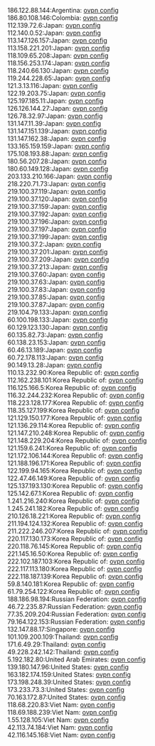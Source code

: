 186.122.88.144:Argentina: [ovpn config](vpn/186_122_88_144.ovpn)  
186.80.108.146:Colombia: [ovpn config](vpn/186_80_108_146.ovpn)  
112.139.72.6:Japan: [ovpn config](vpn/112_139_72_6.ovpn)  
112.140.0.52:Japan: [ovpn config](vpn/112_140_0_52.ovpn)  
113.147.126.157:Japan: [ovpn config](vpn/113_147_126_157.ovpn)  
113.158.221.201:Japan: [ovpn config](vpn/113_158_221_201.ovpn)  
118.109.65.208:Japan: [ovpn config](vpn/118_109_65_208.ovpn)  
118.156.253.174:Japan: [ovpn config](vpn/118_156_253_174.ovpn)  
118.240.66.130:Japan: [ovpn config](vpn/118_240_66_130.ovpn)  
119.244.228.65:Japan: [ovpn config](vpn/119_244_228_65.ovpn)  
121.3.13.116:Japan: [ovpn config](vpn/121_3_13_116.ovpn)  
122.19.203.75:Japan: [ovpn config](vpn/122_19_203_75.ovpn)  
125.197.185.11:Japan: [ovpn config](vpn/125_197_185_11.ovpn)  
126.126.144.27:Japan: [ovpn config](vpn/126_126_144_27.ovpn)  
126.78.32.97:Japan: [ovpn config](vpn/126_78_32_97.ovpn)  
131.147.11.39:Japan: [ovpn config](vpn/131_147_11_39.ovpn)  
131.147.151.139:Japan: [ovpn config](vpn/131_147_151_139.ovpn)  
131.147.162.38:Japan: [ovpn config](vpn/131_147_162_38.ovpn)  
133.165.159.159:Japan: [ovpn config](vpn/133_165_159_159.ovpn)  
175.108.193.88:Japan: [ovpn config](vpn/175_108_193_88.ovpn)  
180.56.207.28:Japan: [ovpn config](vpn/180_56_207_28.ovpn)  
180.60.149.128:Japan: [ovpn config](vpn/180_60_149_128.ovpn)  
203.133.210.166:Japan: [ovpn config](vpn/203_133_210_166.ovpn)  
218.220.71.73:Japan: [ovpn config](vpn/218_220_71_73.ovpn)  
219.100.37.119:Japan: [ovpn config](vpn/219_100_37_119.ovpn)  
219.100.37.120:Japan: [ovpn config](vpn/219_100_37_120.ovpn)  
219.100.37.159:Japan: [ovpn config](vpn/219_100_37_159.ovpn)  
219.100.37.192:Japan: [ovpn config](vpn/219_100_37_192.ovpn)  
219.100.37.196:Japan: [ovpn config](vpn/219_100_37_196.ovpn)  
219.100.37.197:Japan: [ovpn config](vpn/219_100_37_197.ovpn)  
219.100.37.199:Japan: [ovpn config](vpn/219_100_37_199.ovpn)  
219.100.37.2:Japan: [ovpn config](vpn/219_100_37_2.ovpn)  
219.100.37.201:Japan: [ovpn config](vpn/219_100_37_201.ovpn)  
219.100.37.209:Japan: [ovpn config](vpn/219_100_37_209.ovpn)  
219.100.37.213:Japan: [ovpn config](vpn/219_100_37_213.ovpn)  
219.100.37.60:Japan: [ovpn config](vpn/219_100_37_60.ovpn)  
219.100.37.63:Japan: [ovpn config](vpn/219_100_37_63.ovpn)  
219.100.37.83:Japan: [ovpn config](vpn/219_100_37_83.ovpn)  
219.100.37.85:Japan: [ovpn config](vpn/219_100_37_85.ovpn)  
219.100.37.87:Japan: [ovpn config](vpn/219_100_37_87.ovpn)  
219.104.79.133:Japan: [ovpn config](vpn/219_104_79_133.ovpn)  
60.100.198.133:Japan: [ovpn config](vpn/60_100_198_133.ovpn)  
60.129.123.130:Japan: [ovpn config](vpn/60_129_123_130.ovpn)  
60.135.82.73:Japan: [ovpn config](vpn/60_135_82_73.ovpn)  
60.138.23.153:Japan: [ovpn config](vpn/60_138_23_153.ovpn)  
60.46.13.189:Japan: [ovpn config](vpn/60_46_13_189.ovpn)  
60.72.178.113:Japan: [ovpn config](vpn/60_72_178_113.ovpn)  
90.149.13.28:Japan: [ovpn config](vpn/90_149_13_28.ovpn)  
110.13.232.90:Korea Republic of: [ovpn config](vpn/110_13_232_90.ovpn)  
112.162.238.101:Korea Republic of: [ovpn config](vpn/112_162_238_101.ovpn)  
116.125.166.5:Korea Republic of: [ovpn config](vpn/116_125_166_5.ovpn)  
116.32.244.232:Korea Republic of: [ovpn config](vpn/116_32_244_232.ovpn)  
118.223.128.177:Korea Republic of: [ovpn config](vpn/118_223_128_177.ovpn)  
118.35.127.199:Korea Republic of: [ovpn config](vpn/118_35_127_199.ovpn)  
121.129.150.177:Korea Republic of: [ovpn config](vpn/121_129_150_177.ovpn)  
121.136.29.114:Korea Republic of: [ovpn config](vpn/121_136_29_114.ovpn)  
121.147.210.248:Korea Republic of: [ovpn config](vpn/121_147_210_248.ovpn)  
121.148.229.204:Korea Republic of: [ovpn config](vpn/121_148_229_204.ovpn)  
121.159.6.241:Korea Republic of: [ovpn config](vpn/121_159_6_241.ovpn)  
121.172.106.144:Korea Republic of: [ovpn config](vpn/121_172_106_144.ovpn)  
121.188.196.171:Korea Republic of: [ovpn config](vpn/121_188_196_171.ovpn)  
122.199.94.165:Korea Republic of: [ovpn config](vpn/122_199_94_165.ovpn)  
122.47.46.149:Korea Republic of: [ovpn config](vpn/122_47_46_149.ovpn)  
125.137.193.130:Korea Republic of: [ovpn config](vpn/125_137_193_130.ovpn)  
125.142.67.1:Korea Republic of: [ovpn config](vpn/125_142_67_1.ovpn)  
1.241.216.240:Korea Republic of: [ovpn config](vpn/1_241_216_240.ovpn)  
1.245.241.182:Korea Republic of: [ovpn config](vpn/1_245_241_182.ovpn)  
210.126.18.221:Korea Republic of: [ovpn config](vpn/210_126_18_221.ovpn)  
211.194.124.132:Korea Republic of: [ovpn config](vpn/211_194_124_132.ovpn)  
211.222.246.207:Korea Republic of: [ovpn config](vpn/211_222_246_207.ovpn)  
220.117.130.173:Korea Republic of: [ovpn config](vpn/220_117_130_173.ovpn)  
220.118.76.145:Korea Republic of: [ovpn config](vpn/220_118_76_145.ovpn)  
221.145.16.50:Korea Republic of: [ovpn config](vpn/221_145_16_50.ovpn)  
222.102.187.103:Korea Republic of: [ovpn config](vpn/222_102_187_103.ovpn)  
222.117.113.180:Korea Republic of: [ovpn config](vpn/222_117_113_180.ovpn)  
222.118.187.139:Korea Republic of: [ovpn config](vpn/222_118_187_139.ovpn)  
59.8.140.181:Korea Republic of: [ovpn config](vpn/59_8_140_181.ovpn)  
61.79.254.122:Korea Republic of: [ovpn config](vpn/61_79_254_122.ovpn)  
188.186.98.194:Russian Federation: [ovpn config](vpn/188_186_98_194.ovpn)  
46.72.235.87:Russian Federation: [ovpn config](vpn/46_72_235_87.ovpn)  
77.35.209.204:Russian Federation: [ovpn config](vpn/77_35_209_204.ovpn)  
79.164.122.153:Russian Federation: [ovpn config](vpn/79_164_122_153.ovpn)  
132.147.88.17:Singapore: [ovpn config](vpn/132_147_88_17.ovpn)  
101.109.200.109:Thailand: [ovpn config](vpn/101_109_200_109.ovpn)  
171.6.49.29:Thailand: [ovpn config](vpn/171_6_49_29.ovpn)  
49.228.242.142:Thailand: [ovpn config](vpn/49_228_242_142.ovpn)  
5.192.182.80:United Arab Emirates: [ovpn config](vpn/5_192_182_80.ovpn)  
139.180.147.96:United States: [ovpn config](vpn/139_180_147_96.ovpn)  
163.182.174.159:United States: [ovpn config](vpn/163_182_174_159.ovpn)  
173.198.248.39:United States: [ovpn config](vpn/173_198_248_39.ovpn)  
173.233.73.3:United States: [ovpn config](vpn/173_233_73_3.ovpn)  
70.163.172.87:United States: [ovpn config](vpn/70_163_172_87.ovpn)  
118.68.220.83:Viet Nam: [ovpn config](vpn/118_68_220_83.ovpn)  
118.69.188.239:Viet Nam: [ovpn config](vpn/118_69_188_239.ovpn)  
1.55.128.105:Viet Nam: [ovpn config](vpn/1_55_128_105.ovpn)  
42.113.74.184:Viet Nam: [ovpn config](vpn/42_113_74_184.ovpn)  
42.116.145.168:Viet Nam: [ovpn config](vpn/42_116_145_168.ovpn)  
